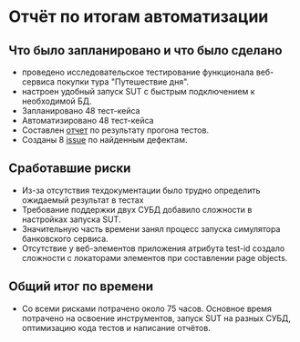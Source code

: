 # Отчёт по итогам автоматизации

## Что было запланировано и что было сделано

* проведено исследовательское тестирование функционала веб-сервиса покупки тура "Путешествие дня".
* настроен удобный запуск SUT с быстрым подключением к необходимой БД.
* Запланировано 48 тест-кейса
* Автоматизировано 48 тест-кейса
* Составлен [отчет](https://github.com/Margo0790/diplom/blob/95458c54485aaf575b54e1389c96027248e84c7f/docs/Report.md) по результату прогона тестов.
* Созданы 8 [issue](https://github.com/AzizShoev/DiplomQa58/issues) по найденным дефектам.

## Сработавшие риски

* Из-за отсутствия техдокументации было трудно определить ожидаемый результат в тестах
* Требование поддержки двух СУБД добавило сложности в настройках запуска SUT.
* Значительную часть времени занял процесс запуска симулятора банковского сервиса.
* Отсутствие у веб-элементов приложения атрибута test-id создало сложности с локаторами элементов при составлении page objects.

## Общий итог по времени

* Со всеми рисками потрачено около 75 часов. Основное время потрачено на освоение инструментов, запуск SUT на разных СУБД, оптимизацию кода тестов и написание отчётов.
